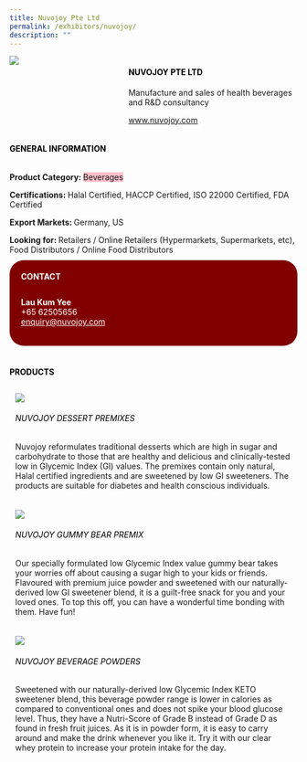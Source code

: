 ```yaml
---
title: Nuvojoy Pte Ltd
permalink: /exhibitors/nuvojoy/
description: ""
---
```

<head>
	<div class="flex-paragraph">
		<!--hi there! this is a comment and will provide you with instructional guides-->
		<!--insert booth number here!-->
		<p style="text-transform: uppercase"></p></div>
			<div class="flex-container" style="display: flex; flex-wrap: wrap;">
				<!--insert DOWNLOAD link of company logo between the " marks!-->
			<div class="card sgds" style="flex: 1 1 40%; display: block;"><img src="https://drive.google.com/u/0/uc?id=1qM8sSOloRy-T3mAuFFz4jWzS57c626XL&export=download"></div>
	<div class="card-sgds" style="flex: 1 1 58%; display: block; margin-left: 3px">
		<h4 style="text-transform: uppercase; color: black;"><!--insert the exhibitor's name between the <b> tags here--><b>Nuvojoy Pte Ltd</b></h4><!--insert the exhibitor's description between the <p> tags here-->
		<p>Manufacture and sales of health beverages and R&D consultancy</p>
		<!--insert the exhibitor's website link, making sure there is "https:// www." present please. make sure the entire https link goes in between the " marks-->
		<p><a href="https://www.nuvojoy.com" target="_blank"><!--insert the www website link here (no need for https)-->www.nuvojoy.com</a></p>
	</div>
</div>
</head>

<body>
	<h4 style="text-transform: uppercase; color: black;"><b>General Information</b></h4>
		<div class="flex-container" style="display: flex; flex-wrap: wrap;">
			<div class="card sgds" style="flex: 1 1 65%; display: block; align-self: stretch">
			<div class="flex-paragraph">
			<p><b>Product Category: </b><span style=" background-color: pink; border-radius: 10 px;"><!--insert the exhibitor's pdt cat between the <p> tags here-->Beverages</span></p> 
				<p><b>Certifications: </b><!--insert all the exhibitor's certifications between the </b> and </p> here-->Halal Certified, HACCP Certified, ISO 22000 Certified, FDA Certified</p>
			<p><b>Export Markets: </b><!--insert all the exhibitor's export markets between the </b> and </p> here-->Germany, US</p>
			<p style="margin-bottom: 10px;"><b>Looking for: </b><!--insert all the exhibitor's potential business partners between the </b> and </p> here-->Retailers / Online Retailers (Hypermarkets, Supermarkets, etc), Food Distributors / Online Food Distributors</p>
			</div>
		</div>
		<div class="card sgds" style="flex: 1 1 35%; padding: 10px; display: block; background-color: maroon; border-radius: 25px; align-self: center;">
		<h4 style="color: white; margin-top: 10px; margin-left: 10px;">CONTACT</h4>
		<div class="flex-paragraph">
			<!--replace with exhibitor's: -->
			<p style="padding: 10px; color: white;"><b><!-- POC name-->Lau Kum Yee</b><br><!--contact number-->+65 62505656<br><!-- for linking purposes, insert their email after "mailto:"...--><a href="mailto:enquiry@nuvojoy.com" style="color: white;"><!--...and also include the display email before </a> here-->enquiry@nuvojoy.com</a></p>
		</div>
			</div>
		</div>
	<br>
		<h4 style="text-transform: uppercase; color: black;"><b>products</b></h4>
<div style="display: flex; flex-wrap: wrap;">
  <div class="card sgds" style="flex: 1 1 47%; margin: 10px; display: block;"><!--insert the exhibitor's DOWNLOAD image for product between the " marks here-->
	<div class="flex-image" style="display: block;"><img src="https://drive.google.com/u/0/uc?id=13d0VL_JfeGYjEKQMJNRzVZ_mMq___tRc&export=download"></div>
	<div class="flex-paragraph">
		<h6 style="text-transform: uppercase; color: black;"><!--insert product name before </h6> and product description after <p>-->Nuvojoy Dessert Premixes</h6>
		<p>Nuvojoy reformulates traditional desserts which are high in sugar and carbohydrate to those that are healthy and delicious and clinically-tested low in Glycemic Index (GI) values. The premixes contain only natural, Halal certified ingredients and are sweetened by low GI sweeteners. The products are suitable for diabetes and health conscious individuals.</p></div>
	</div>
		<div class="card sgds" style="flex: 1 1 47%; margin: 10px; display: block;">
		<div class="flex-image" style="display: block;"><img src="https://drive.google.com/u/0/uc?id=1nesXovcqKkyYSu_q0optTR5q5BNIBBoB&export=download"></div>
	<div class="flex-paragraph">
		<h6 style="text-transform: uppercase; color: black;">Nuvojoy Gummy Bear Premix</h6>
		<p>Our specially formulated low Glycemic Index value gummy bear takes your worries off about causing a sugar high to your kids or friends. Flavoured with premium juice powder and sweetened with our naturally-derived low GI sweetener blend, it is a guilt-free snack for you and your loved ones. To top this off, you can have a wonderful time bonding with them. Have fun!</p></div>
	</div>
		<div class="card sgds" style="flex: 1 1 47%; margin: 10px; display: block;">
		<div class="flex-image" style="display: block;"><img src="https://drive.google.com/u/0/uc?id=172BqNDTMKcr92x1jNSnx3RVntiQxo3dK&export=download"></div>
	<div class="flex-paragraph">
		<h6 style="text-transform: uppercase; color: black;">Nuvojoy Beverage Powders</h6>
		<p>Sweetened with our naturally-derived low Glycemic Index KETO sweetener blend, this beverage powder range is lower in calories as compared to conventional ones and does not spike your blood glucose level. Thus, they have a Nutri-Score of Grade B instead of Grade D as found in fresh fruit juices.  As it is in powder form, it is easy to carry around and make the drink whenever you like it. Try it with our clear whey protein to increase your protein intake for the day.</p></div>
		</div>
	<!--don't delete these 2 tags. double check how the layout looks on the right too and lemme know if there are any problems! thank u so much for ur hardwork!-->
	</div>
</body>